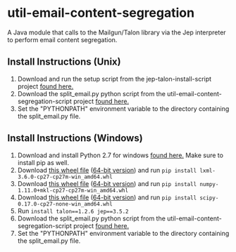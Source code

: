# util-email-content-segregation
A Java module that calls to the Mailgun/Talon library via the Jep interpreter to perform email content segregation.


## Install Instructions (Unix)

1.  Download and run the setup script from the jep-talon-install-script project [found here.](https://github.hpe.com/caf/jep-talon-install-script)
2.  Download the split_email.py python script from the util-email-content-segregation-script project [found here.](https://github.hpe.com/caf/util-email-content-segregation-script)
3.  Set the "PYTHONPATH" environment variable to the directory containing the split_email.py file.

## Install Instructions (Windows)

1.  Download and install Python 2.7 for windows [found here.](https://www.python.org/ftp/python/2.7.11/python-2.7.11.msi) Make sure to install pip as well.
2.  Download [this wheel file](http://www.lfd.uci.edu/~gohlke/pythonlibs/th4jbnf9/lxml-3.6.0-cp27-cp27m-win32.whl) ([64-bit version](http://www.lfd.uci.edu/~gohlke/pythonlibs/th4jbnf9/lxml-3.6.0-cp27-cp27m-win_amd64.whl)) and run `pip install lxml-3.6.0-cp27-cp27m-win_amd64.whl`
3.  Download [this wheel file](http://www.lfd.uci.edu/~gohlke/pythonlibs/th4jbnf9/numpy-1.11.0+mkl-cp27-cp27m-win32.whl) ([64-bit version](http://www.lfd.uci.edu/~gohlke/pythonlibs/th4jbnf9/numpy-1.11.0+mkl-cp27-cp27m-win_amd64.whl)) and run `pip install numpy-1.11.0+mkl-cp27-cp27m-win_amd64.whl`
4.  Download [this wheel file](http://www.lfd.uci.edu/~gohlke/pythonlibs/th4jbnf9/scipy-0.17.0-cp27-none-win32.whl) ([64-bit version](http://www.lfd.uci.edu/~gohlke/pythonlibs/th4jbnf9/scipy-0.17.0-cp27-none-win_amd64.whl)) and run `pip install scipy-0.17.0-cp27-none-win_amd64.whl`
5.  Run `install talon==1.2.6 jep==3.5.2`
6.  Download the split_email.py python script from the util-email-content-segregation-script project [found here.](https://github.hpe.com/caf/util-email-content-segregation-script)
7.  Set the "PYTHONPATH" environment variable to the directory containing the split_email.py file.

